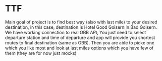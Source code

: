 # TTF
Main goal of project is to find best way (also with last mile) to your desired destination, in this case, destination is Hotel Good Goisern in Bad Goisern.
We have working connection to real OBB API, You just need to select departure station and time of departure and app will provide you shortest routes to final destination (same as OBB).
Then you are able to picke one which you like most and look at last miles options which you have few of them (they are for now just mocks)
